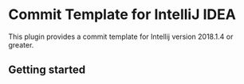 # Commit Template for IntelliJ IDEA

This plugin provides a commit template for Intellij version 2018.1.4 or greater.

## Getting started
